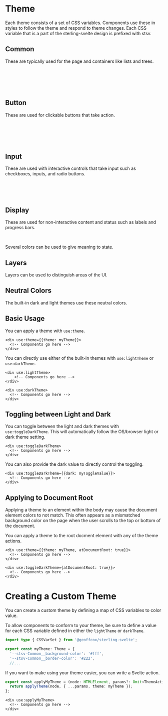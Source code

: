 # Theme

Each theme consists of a set of CSS variables.
Components use these in styles to follow the theme and respond to theme changes.
Each CSS variable that is a part of the sterling-svelte design is prefixed with stsv.

<script>
    import PaletteExample from './NeutralColorsExample.svelte';
    import Swatch from './Swatch.svelte';
    import OutlineSwatch from './OutlineSwatch.svelte';
    import DisplaySwatch from './DisplaySwatch.svelte';
    import LayerSwatch from './LayerSwatch.svelte';
</script>

## Common

These are typically used for the page and containers like lists and trees.

<Swatch 
backgroundColor="--stsv-Common__background-color" 
borderColor="--stsv-Common__border-color"
borderRadius="--stsv-Common__border-radius"
borderStyle="--stsv-Common__border-style"
borderWidth="--stsv-Common__border-width"
color="--stsv-Common__color"
/>
<br/>
<Swatch 
backgroundColor="--stsv-Common__background-color--hover" 
borderColor="--stsv-Common__border-color--hover"
borderRadius="--stsv-Common__border-radius"
borderStyle="--stsv-Common__border-style"
borderWidth="--stsv-Common__border-width"
color="--stsv-Common__color--hover"
/>
<br/>
<Swatch 
backgroundColor="--stsv-Common__background-color--focus" 
borderColor="--stsv-Common__border-color--focus"
borderRadius="--stsv-Common__border-radius"
borderStyle="--stsv-Common__border-style"
borderWidth="--stsv-Common__border-width"
color="--stsv-Common__color--focus"
/>
<br/>
<Swatch 
backgroundColor="--stsv-Common__background-color--disabled" 
borderColor="--stsv-Common__border-color--disabled"
borderRadius="--stsv-Common__border-radius"
borderStyle="--stsv-Common__border-style"
borderWidth="--stsv-Common__border-width"
color="--stsv-Common__color--disabled"
/>
<br/>
<OutlineSwatch 
outlineColor="--stsv-Common__outline-color"
outlineOffset="--stsv-Common__outline-offset"
outlineStyle="--stsv-Common__outline-style"
outlineWidth="--stsv-Common__outline-width"
/>

## Button

These are used for clickable buttons that take action.

<Swatch 
backgroundColor="--stsv-Button__background-color" 
borderColor="--stsv-Button__border-color"
borderRadius="--stsv-Button__border-radius"
borderStyle="--stsv-Button__border-style"
borderWidth="--stsv-Button__border-width"
color="--stsv-Button__color"
/>
<br/>
<Swatch 
backgroundColor="--stsv-Button__background-color--hover" 
borderColor="--stsv-Button__border-color--hover"
borderRadius="--stsv-Button__border-radius"
borderStyle="--stsv-Button__border-style"
borderWidth="--stsv-Button__border-width"
color="--stsv-Button__color--hover"
/>
<br/>
<Swatch 
backgroundColor="--stsv-Button__background-color--active" 
borderColor="--stsv-Button__border-color--active"
borderRadius="--stsv-Button__border-radius"
borderStyle="--stsv-Button__border-style"
borderWidth="--stsv-Button__border-width"
color="--stsv-Button__color--active"
/>
<br/>
<Swatch 
backgroundColor="--stsv-Button__background-color--focus" 
borderColor="--stsv-Button__border-color--focus"
borderRadius="--stsv-Button__border-radius"
borderStyle="--stsv-Button__border-style"
borderWidth="--stsv-Button__border-width"
color="--stsv-Button__color--focus"
/>
<br/>
<Swatch 
backgroundColor="--stsv-Common__background-color--disabled" 
borderColor="--stsv-Common__border-color--disabled"
borderRadius="--stsv-Button__border-radius"
borderStyle="--stsv-Button__border-style"
borderWidth="--stsv-Button__border-width"
color="--stsv-Common__color--disabled"
/>

## Input

These are used with interactive controls that take input such as checkboxes, inputs, and radio buttons.

<Swatch 
backgroundColor="--stsv-Input__background-color" 
borderColor="--stsv-Input__border-color"
borderRadius="--stsv-Input__border-radius"
borderStyle="--stsv-Input__border-style"
borderWidth="--stsv-Input__border-width"
color="--stsv-Input__color"
/>
<br/>
<Swatch 
backgroundColor="--stsv-Input__background-color--hover" 
borderColor="--stsv-Input__border-color--hover"
borderRadius="--stsv-Input__border-radius"
borderStyle="--stsv-Input__border-style"
borderWidth="--stsv-Input__border-width"
color="--stsv-Input__color--hover"
/>
<br/>
<Swatch 
backgroundColor="--stsv-Input__background-color--focus" 
borderColor="--stsv-Input__border-color--focus"
borderRadius="--stsv-Input__border-radius"
borderStyle="--stsv-Input__border-style"
borderWidth="--stsv-Input__border-width"
color="--stsv-Input__color--focus"
/>
<br/>
<Swatch 
backgroundColor="--stsv-Common__background-color--disabled" 
borderColor="--stsv-Common__border-color--disabled"
borderRadius="--stsv-Input__border-radius"
borderStyle="--stsv-Input__border-style"
borderWidth="--stsv-Input__border-width"
color="--stsv-Common__color--disabled"
/>

## Display

These are used for non-interactive content and status such as labels and progress bars.

<Swatch 
backgroundColor="--stsv-Display__background-color" 
borderColor="--stsv-Display__border-color"
borderRadius="--stsv-Input__border-radius"
borderStyle="--stsv-Input__border-style"
borderWidth="--stsv-Input__border-width"
color="--stsv-Display__color"
/>
<br/>
<DisplaySwatch 
color="--stsv-Display__color--subtle"
/>
<DisplaySwatch 
color="--stsv-Display__color--faint"
/>

<DisplaySwatch 
color="--stsv-Display__color--disabled"
/>

Several colors can be used to give meaning to state.

<DisplaySwatch 
color="--stsv-Display__color--info"
/>
<DisplaySwatch 
color="--stsv-Display__color--progress"
/>
<DisplaySwatch 
color="--stsv-Display__color--success"
/>
<DisplaySwatch 
color="--stsv-Display__color--warning"
/>
<DisplaySwatch 
color="--stsv-Display__color--error"
/>

## Layers

Layers can be used to distinguish areas of the UI.

<LayerSwatch 
backgroundColor="--stsv-Layer__background-color--1" 
color="--stsv-Layer__color--1"
/>

<LayerSwatch 
backgroundColor="--stsv-Layer__background-color--2" 
color="--stsv-Layer__color--2"
/>

<LayerSwatch 
backgroundColor="--stsv-Layer__background-color--3" 
color="--stsv-Layer__color--3"
/>

## Neutral Colors

The built-in dark and light themes use these neutral colors.

<PaletteExample />

## Basic Usage

You can apply a theme with `use:theme`.

```
<div use:theme={{theme: myTheme}}>
  <!-- Components go here -->
</div>
```

You can directly use either of the built-in themes with `use:lightTheme` or `use:darkTheme`.

```
<div use:lightTheme>
	<!-- Components go here -->
</div>
```

```
<div use:darkTheme>
  <!-- Components go here -->
</div>
```

## Toggling between Light and Dark

You can toggle between the light and dark themes with `use:toggleDarkTheme`.
This will automatically follow the OS/browser light or dark theme setting.

```
<div use:toggleDarkTheme>
  <!-- Components go here -->
</div>
```

You can also provide the dark value to directly control the toggling.

```
<div use:toggleDarkTheme={{dark: myToggleValue}}>
  <!-- Components go here -->
</div>
```

## Applying to Document Root

Applying a theme to an element within the body may cause the document element
colors to not match. This often appears as a mismatched background color on the page
when the user scrolls to the top or bottom of the document.

You can apply a theme to the root docment element with any of the theme actions.

```
<div use:theme={{theme: myTheme, atDocumentRoot: true}}>
  <!-- Components go here -->
</div>
```

```
<div use:toggleDarkTheme={atDocumentRoot: true}}>
  <!-- Components go here -->
</div>
```

# Creating a Custom Theme

You can create a custom theme by defining a map of CSS variables to color value.

To allow components to conform to your theme, be sure to define a value for each
CSS variable defined in either the `lightTheme` or `darkTheme`.

```ts
import type { CSSVarSet } from '@geoffcox/sterling-svelte';

export const myTheme: Theme = {
  '--stsv-Common__background-color': '#fff',
  '--stsv-Common__border-color': '#222',
  //...
```

If you want to make using your theme easier, you can write a Svelte action.

```ts
export const applyMyTheme = (node: HTMLElement, params?: Omit<ThemeActionParams, 'theme'>) => {
  return applyTheme(node, { ...params, theme: myTheme });
};
```

```
<div use:applyMyTheme>
  <!-- Components go here -->
</div>
```
